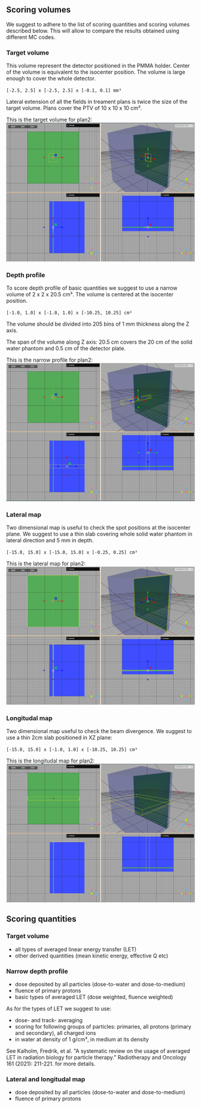 ## Scoring volumes

We suggest to adhere to the list of scoring quantities and scoring volumes described below. This will allow to compare the results obtained using different MC codes.

### Target volume

This volume represent the detector positioned in the PMMA holder. Center of the volume is equivalent to the isocenter position. The volume is large enough to cover the whole detector.

`[-2.5, 2.5] x [-2.5, 2.5] x [-0.1, 0.1] mm³`

Lateral extension of all the fields in treament plans is twice the size of the target volume. Plans cover the PTV of 10 x 10 x 10 cm³.

This is the target volume for plan2:
![Target for plan2](plan2-target.png)

### Depth profile

To score depth profile of basic quantities we suggest to use a narrow volume of 2 x 2 x 20.5 cm³. The volume is centered at the isocenter position. 

`[-1.0, 1.0] x [-1.0, 1.0] x [-10.25, 10.25] cm³`

The volume should be divided into 205 bins of 1 mm thickness along the Z axis.

The span of the volume along Z axis: 20.5 cm covers the 20 cm of the solid water phantom and 0.5 cm of the detector plate.

This is the narrow profile for plan2:
![Alt text](plan2-narrow.png)

### Lateral map

Two dimensional map is useful to check the spot positions at the isocenter plane. We suggest to use a thin slab covering whole solid water phantom in lateral direction and 5 mm in depth.

`[-15.0, 15.0] x [-15.0, 15.0] x [-0.25, 0.25] cm³`

This is the lateral map for plan2:
![Alt text](plan2-lateral.png)

### Longitudal map

Two dimensional map useful to check the beam divergence. We suggest to use a thin 2cm slab positioned in XZ plane:

`[-15.0, 15.0] x [-1.0, 1.0] x [-10.25, 10.25] cm³`

This is the longitudal map for plan2:
![Alt text](plan2-longitudal.png)
## Scoring quantities

### Target volume

- all types of averaged linear energy transfer (LET)
- other derived quantities (mean kinetic energy, effective Q etc)

### Narrow depth profile

- dose deposited by all particles (dose-to-water and dose-to-medium)
- fluence of primary protons
- basic types of averaged LET (dose weighted, fluence weighted)

As for the types of LET we suggest to use:
 - dose- and track- averaging
 - scoring for following groups of particles: primaries, all protons (primary and secondary), all charged ions
 - in water at density of 1 g/cm³, in medium at its density

See Kalholm, Fredrik, et al. "A systematic review on the usage of averaged LET in radiation biology for particle therapy." Radiotherapy and Oncology 161 (2021): 211-221. for more details.

### Lateral and longitudal map

- dose deposited by all particles (dose-to-water and dose-to-medium)
- fluence of primary protons
